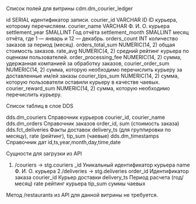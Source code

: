 Список полей для витрины cdm.dm_courier_ledger

id	SERIAL	идентификатор записи.
courier_id	VARCHAR	ID ID курьера, которому перечисляем.
courier_name	VARCHAR	Ф. И. О. курьера
settlement_year	SMALLINT	Год отчёта
settlement_month	SMALLINT	месяц отчёта, где 1 — январь и 12 — декабрь.
orders_count	INT	количество заказов за период (месяц).
orders_total_sum	NUMERIC(14, 2)	общая стоимость заказов.
rate_avg	NUMERIC(4, 2)	средний рейтинг курьера по оценкам пользователей.
order_processing_fee	NUMERIC(14, 2)	сумма, удержанная компанией за обработку заказов,
courier_order_sum	NUMERIC(14, 2)	сумма, которую необходимо перечислить курьеру за доставленные им/ей заказы
courier_tips_sum	NUMERIC(14, 2)	сумма, которую пользователи оставили курьеру в качестве чаевых.
courier_reward_sum	NUMERIC(14, 2)	сумма, которую необходимо перечислить курьеру.

Список таблиц в слое DDS


dds.dm_couriers	Справочник курьеров	courier_id, courier_name
dds.dm_orders Справочник заказов	order_id, sum (стоимость заказа)
dds.fct_deliveries	Факты доставок	delivery_ts (для группировки по месяцу), rate (рейтинг), tip_sum (чаевые)
dds.dm_timestamps	Справочник дат id,ts,year,month,day,time,date 

Сущности для загрузки из API

1. /couriers -> stg.couriers
_id	Уникальный идентификатор курьера
name Ф. И. О. курьера
2./deliveries -> stg.deliveries
order_id Идентификатор заказа
courier_id	Курьер доставки
delivery_ts	Период расчета (год/месяц)
rate	рейтинг курьера
tip_sum	суммы чаевых

Метод /restaurants из API для данной витрины не требуется.
